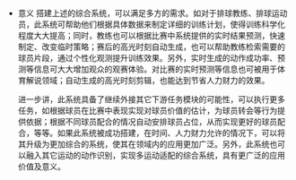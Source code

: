 * 意义 
  搭建上述的综合系统，可以满足多方的需求。如对于排球教练、排球运动员，此系统可帮助他们根据具体数据来制定详细的训练计划，使得训练科学化程度大大提高；同时，教练也可以根据比赛中系统提供的实时结果预测，快速制定、改变临时策略；赛后的高光时刻自动生成，也可以帮助教练检索需要的球员片段，通过个性化观测提升训练效果。另外，实时生成的动作成功率、预测等信息可大大增加观众的观赛体验。对比赛的实时预测等信息也可被用于体育解说领域；自动生成的高光时刻剪辑，也能达到节省人力财力的效果。
  
  进一步讲，此系统具备了继续外接其它下游任务模块的可能性，可以执行更多任务，如根据球员在比赛中表现实现对球员价值的估计，为球员转会等行为提供依据；根据不同球员配合的情况自动安排球员占位，从而实现更好的球员配合，等等。如果此系统被成功搭建，在时间、人力财力允许的情况下，可以将其升级为更加综合的系统，使其在领域内的应用更加广泛。另外，此系统也可以融入其它运动的动作识别，实现多运动适配的综合系统，具有更广泛的应用价值及意义。
